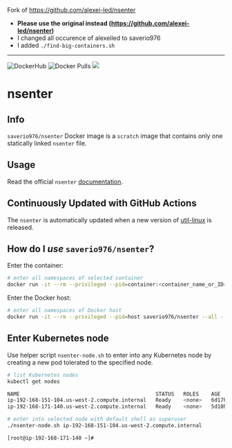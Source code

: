 Fork of https://github.com/alexei-led/nsenter

- **Please use the original instead (https://github.com/alexei-led/nsenter)**
- I changed all occurence of alexeiled to saverio976
- I added `./find-big-containers.sh`

------------------------------------------------------------------------------

![DockerHub](https://github.com/alexei-led/nsenter/workflows/DockerHub/badge.svg) ![Docker Pulls](https://img.shields.io/docker/pulls/saverio976/nsenter.svg?style=popout) [![](https://images.microbadger.com/badges/image/saverio976/nsenter.svg)](https://microbadger.com/images/saverio976/nsenter "Get your own image badge on microbadger.com")

# nsenter

## Info

`saverio976/nsenter` Docker image is a `scratch` image that contains only one statically linked `nsenter` file.

## Usage

Read the official `nsenter` [documentation](http://man7.org/linux/man-pages/man1/nsenter.1.html).

## Continuously Updated with GitHub Actions

The `nsenter` is automatically updated when a new version of [util-linux](https://github.com/util-linux/util-linux) is released.

## How do I *use* `saverio976/nsenter`?

Enter the container:

```sh
# enter all namespaces of selected container
docker run -it --rm --privileged --pid=container:<container_name_or_ID> saverio976/nsenter --all --target 1 -- su -
```

Enter the Docker host:

```sh
# enter all namespaces of Docker host
docker run -it --rm --privileged --pid=host saverio976/nsenter --all --target 1 -- su -
```

## Enter Kubernetes node

Use helper script `nsenter-node.sh` to enter into any Kubernetes node by creating a new pod tolerated to the specified node.

```sh
# list Kubernetes nodes
kubectl get nodes

NAME                                            STATUS   ROLES    AGE     VERSION
ip-192-168-151-104.us-west-2.compute.internal   Ready    <none>   6d17h   v1.13.7-eks-c57ff8
ip-192-168-171-140.us-west-2.compute.internal   Ready    <none>   5d10h   v1.13.7-eks-c57ff8

# enter into selected node with default shell as superuser
./nsenter-node.sh ip-192-168-151-104.us-west-2.compute.internal

[root@ip-192-168-171-140 ~]#
```
